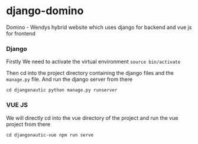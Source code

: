 # django-domino
Domino - Wendys hybrid website which uses django for backend and vue js for frontend

### Django 
  
   Firstly We need to activate the virtual environment 
  `source bin/activate`
  
  Then cd into the project directory containing the django files and the `manage.py` file. 
  And run the django server from there
  
  
  `cd djangonautic
   python manage.py runserver`

### VUE JS

   We will directly cd into the vue directory of the project and run the vue project from there
   
   
   `cd djangonautic-vue
    npm run serve`

